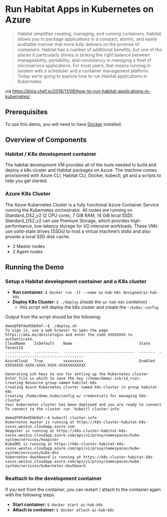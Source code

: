 # Run Habitat Apps in Kubernetes on Azure

> Habitat simplifies creating, managing, and running containers. Habitat allows you to 
package applications in a compact, atomic, and easily auditable manner that more fully 
delivers on the promise of containers. Habitat has a number of additional benefits, 
but one of the places it particularly shines is striking the right balance between 
manageability, portability, and consistency in managing a fleet of microservice 
applications. For most users, that means running in tandem with a scheduler and a 
container management platform. Today we’re going to explore how to run Habitat 
applications in Kubernetes.

via https://blog.chef.io/2016/11/08/how-to-run-habitat-applications-in-kubernetes/

## Prerequisites
To use this demo, you will need to have [Docker](https://docs.docker.com/engine/installation/) installed.

## Overview of Components

### Habitat / K8s development container
The habitat development VM provides all of the tools needed to build and deploy a k8s cluster and
Habitat packages on Azure. The machine comes provisioned with Azure CLI, Habitat CLI, Docker, 
kubectl, git and a scripts to help you get started.

### Azure K8s Cluster
The Azure Kubernetes Cluster is a fully functional Azure Container Service running the
Kubernetes orchestrator. All nodes are running on Standard_DS2_v2 (2 CPU cores, 7 GiB RAM, 14 GiB local SSD). 
Standard_DS2_v2 can use Premium Storage, which provides high-performance, low-latency storage for I/O intensive 
workloads. These VMs use solid-state drives (SSDs) to host a virtual machine’s disks and also provide a local 
SSD disk cache.
- 3 Master nodes
- 2 Agent nodes

## Running the Demo

### Setup a Habitat development container and a K8s cluster
- **Run container:** `$ docker run -it --name az-hab-k8s devigned/az-hab-k8s`
- **Deploy K8s Cluster:** `$ ./deploy` *(inside the `az-hab-k8s` container)*
  - this script will deploy the k8s cluster and create the `~/kube/.config`
  
Output from the script should be the following:
```
demo@f0fded5bb9af:~$ ./deploy.sh
To sign in, use a web browser to open the page https://aka.ms/devicelogin and enter the code XXXXXXXX to authenticate.
CloudName    IsDefault    Name                              State    TenantId
-----------  -----------  --------------------------------  -------  ------------------------------------
AzureCloud   True         xxxxxxxxx                         Enabled  XXXXXXXX-XXXX-XXXX-XXXX-XXXXXXXXXXXX

Generating ssh keys to use for setting up the Kubernetes cluster
Enter file in which to save the key (/home/demo/.ssh/id_rsa):
Creating Resource group named habitat-k8s
Creating Azure Kubernetes cluster named k8s-cluster in group habitat-k8s
Creating /home/demo.kube/config w/ credentials for managing k8s-cluster
Your Kubernetes cluster has been deployed and you are ready to connect
To connect to the cluster run 'kubectl cluster-info'

demo@f0fded5bb9af:~$ kubectl cluster-info
Kubernetes master is running at https://k8s-cluster-habitat-k8s-xxxxx.westus.cloudapp.azure.com
Heapster is running at https://k8s-cluster-habitat-k8s-xxxxx.westus.cloudapp.azure.com/api/v1/proxy/namespaces/kube-system/services/heapster
KubeDNS is running at https://k8s-cluster-habitat-k8s-xxxxx.westus.cloudapp.azure.com/api/v1/proxy/namespaces/kube-system/services/kube-dns
kubernetes-dashboard is running at https://k8s-cluster-habitat-k8s-xxxxx.westus.cloudapp.azure.com/api/v1/proxy/namespaces/kube-system/services/kubernetes-dashboard
```

### Reattach to the development container
If you exit from the container, you can restart / attach to the container again with the following steps.
- **Start container:** `$ docker start az-hab-k8s`
- **Attach to container:** `$ docker attach az-hab-k8s`
